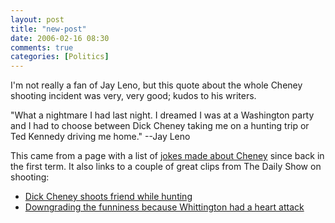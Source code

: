 ```yaml
---
layout: post
title: "new-post"
date: 2006-02-16 08:30
comments: true
categories: [Politics]
---
```

I'm not really a fan of Jay Leno, but this quote about the whole Cheney shooting incident was very, very good; kudos to his writers.

"What a nightmare I had last night. I dreamed I was at a Washington party and I had to choose between Dick Cheney taking me on a hunting trip or Ted Kennedy driving me home." --Jay Leno

This came from a page with a list of [jokes made about Cheney](http://politicalhumor.about.com/library/blcheneyquotes.htm) since back in the first term.  It also links to a couple of great clips from The Daily Show on shooting:

* [Dick Cheney shoots friend while hunting](http://movies.crooksandliars.com/TDS-Cheney-Shotg.mov)
* [Downgrading the funniness because Whittington had a heart attack](http://movies.crooksandliars.com/com_tds_cheney_s.mov)
